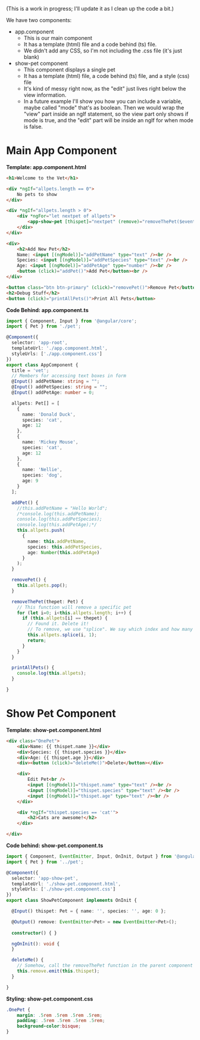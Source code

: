 (This is a work in progress; I'll update it as I clean up the code a bit.)

We have two components:
* app.component
  * This is our main component
  * It has a template (html) file and a code behind (ts) file.
  * We didn't add any CSS, so I'm not including the .css file (it's just blank)
* show-pet component
  * This component displays a single pet
  * It has a template (html) file, a code behind (ts) file, and a style (css) file
  * It's kind of messy right now, as the "edit" just lives right below the view information.
  * In a future example I'll show you how you can include a variable, maybe called "mode" that's as boolean. Then we would wrap the "view" part inside an ngIf statement, so the view part only shows if mode is true, and the "edit" part will be inside an ngIf for when mode is false.

# Main App Component

**Template: app.component.html**
```html
<h1>Welcome to the Vet</h1>

<div *ngIf="allpets.length == 0">
    No pets to show
</div>

<div *ngIf="allpets.length > 0">
    <div *ngFor="let nextpet of allpets">
        <app-show-pet [thispet]="nextpet" (remove)="removeThePet($event)"></app-show-pet>
    </div>
</div>

<div>
    <h2>Add New Pet</h2>
    Name: <input [(ngModel)]="addPetName" type="text" /><br />
    Species: <input [(ngModel)]="addPetSpecies" type="text" /><br />
    Age: <input [(ngModel)]="addPetAge" type="number" /><br />
    <button (click)="addPet()">Add Pet</button><br />
</div>

<button class="btn btn-primary" (click)="removePet()">Remove Pet</button>
<h2>Debug Stuff</h2>
<button (click)="printAllPets()">Print All Pets</button>
```

**Code Behind: app.component.ts**
```ts
import { Component, Input } from '@angular/core';
import { Pet } from './pet';

@Component({
  selector: 'app-root',
  templateUrl: './app.component.html',
  styleUrls: ['./app.component.css']
})
export class AppComponent {
  title = 'vet';
  // Members for accessing text boxes in form
  @Input() addPetName: string = "";
  @Input() addPetSpecies: string = "";
  @Input() addPetAge: number = 0;

  allpets: Pet[] = [
    {
      name: 'Donald Duck',
      species: 'cat',
      age: 12
    },
    {
      name: 'Mickey Mouse',
      species: 'cat',
      age: 12
    },
    {
      name: 'Nellie',
      species: 'dog',
      age: 9
    }
  ];

  addPet() {
    //this.addPetName = "Hello World";
    /*console.log(this.addPetName);
    console.log(this.addPetSpecies);
    console.log(this.addPetAge);*/
    this.allpets.push(
      {
        name: this.addPetName,
        species: this.addPetSpecies,
        age: Number(this.addPetAge)
      }
    );
  }

  removePet() {
    this.allpets.pop();
  }

  removeThePet(thepet: Pet) {
    // This function will remove a specific pet
    for (let i=0; i<this.allpets.length; i++) {
      if (this.allpets[i] == thepet) {
        // Found it. Delete it!
        // To remove, we use "splice". We say which index and how many elements to remove
        this.allpets.splice(i, 1);
        return;
      }
    }
  }

  printAllPets() {
    console.log(this.allpets);
  }

}

```

# Show Pet Component

**Template: show-pet.component.html**

```html
<div class="OnePet">
    <div>Name: {{ thispet.name }}</div>
    <div>Species: {{ thispet.species }}</div>
    <div>Age: {{ thispet.age }}</div>
    <div><button (click)="deleteMe()">Delete</button></div>

    <div>
        Edit Pet<br />
        <input [(ngModel)]="thispet.name" type="text" /><br />
        <input [(ngModel)]="thispet.species" type="text" /><br />
        <input [(ngModel)]="thispet.age" type="text" /><br />
    </div>

    <div *ngIf="thispet.species == 'cat'">
        <h2>Cats are awesome!</h2>
    </div>

</div>
```

**Code behind: show-pet.component.ts**

```ts
import { Component, EventEmitter, Input, OnInit, Output } from '@angular/core';
import { Pet } from '../pet';

@Component({
  selector: 'app-show-pet',
  templateUrl: './show-pet.component.html',
  styleUrls: ['./show-pet.component.css']
})
export class ShowPetComponent implements OnInit {

  @Input() thispet: Pet = { name: '', species: '', age: 0 };

  @Output() remove: EventEmitter<Pet> = new EventEmitter<Pet>();
  
  constructor() { }

  ngOnInit(): void {
  }

  deleteMe() {
    // Somehow, call the removeThePet function in the parent component
    this.remove.emit(this.thispet);
  }

}
```

**Styling: show-pet.component.css**

```css
.OnePet {
    margin: .5rem .5rem .5rem .5rem;
    padding: .5rem .5rem .5rem .5rem;
    background-color:bisque;
}
```

